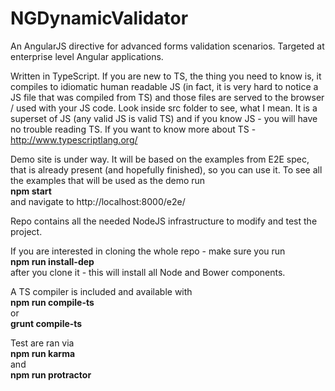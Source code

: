 NGDynamicValidator
==================

An AngularJS directive for advanced forms validation scenarios. Targeted at enterprise level Angular applications.

Written in TypeScript. If you are new to TS, the thing you need to know is, it compiles to idiomatic human readable JS (in fact, it is very hard to notice a JS file that was compiled from TS) and those files are served to the browser / used with your JS code. Look inside src folder to see, what I mean. It is a superset of JS (any valid JS is valid TS) and if you know JS - you will have no trouble reading TS. If you want to know more about TS - http://www.typescriptlang.org/  

Demo site is under way. It will be based on the examples from E2E spec, that is already present (and hopefully finished), so you can use it. To see all the examples that will be used as the demo run
<br/><strong>npm start</strong><br/>
and navigate to http://localhost:8000/e2e/

Repo contains all the needed NodeJS infrastructure to modify and test the project.

If you are interested in cloning the whole repo - make sure you run
<br/><strong>npm run install-dep</strong><br/>
after you clone it - this will install all Node and Bower components.

A TS compiler is included and available with
<br/><strong>npm run compile-ts</strong><br/>
or
<br/><strong>grunt compile-ts</strong><br/>

Test are ran via 
<br/><strong>npm run karma</strong><br/>
and
<br/><strong>npm run protractor</strong><br/>
